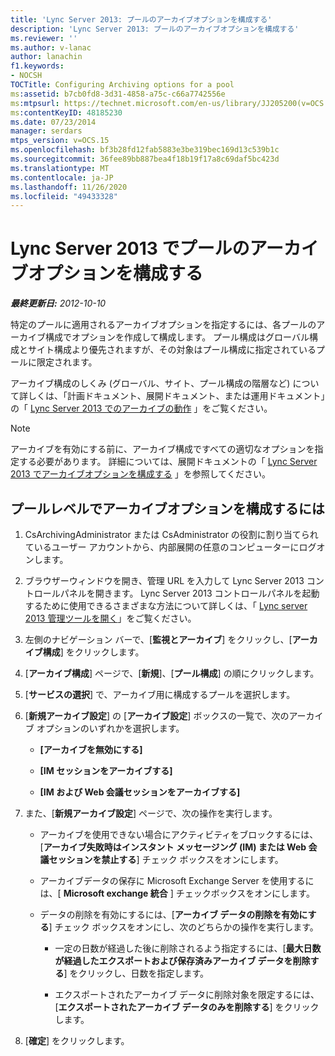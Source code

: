 ```yaml
---
title: 'Lync Server 2013: プールのアーカイブオプションを構成する'
description: 'Lync Server 2013: プールのアーカイブオプションを構成する'
ms.reviewer: ''
ms.author: v-lanac
author: lanachin
f1.keywords:
- NOCSH
TOCTitle: Configuring Archiving options for a pool
ms:assetid: b7cb0fd8-3d31-4858-a75c-c66a7742556e
ms:mtpsurl: https://technet.microsoft.com/en-us/library/JJ205200(v=OCS.15)
ms:contentKeyID: 48185230
ms.date: 07/23/2014
manager: serdars
mtps_version: v=OCS.15
ms.openlocfilehash: bf3b28fd12fab5883e3be319bec169d13c539b1c
ms.sourcegitcommit: 36fee89bb887bea4f18b19f17a8c69daf5bc423d
ms.translationtype: MT
ms.contentlocale: ja-JP
ms.lasthandoff: 11/26/2020
ms.locfileid: "49433328"
---
```

# <a name="configuring-archiving-options-for-a-pool-in-lync-server-2013"></a>Lync Server 2013 でプールのアーカイブオプションを構成する

<div data-xmlns="http://www.w3.org/1999/xhtml">

<div class="topic" data-xmlns="http://www.w3.org/1999/xhtml" data-msxsl="urn:schemas-microsoft-com:xslt" data-cs="https://msdn.microsoft.com/">

<div data-asp="https://msdn2.microsoft.com/asp">



</div>

<div id="mainSection">

<div id="mainBody">

<span> </span>

_**最終更新日:** 2012-10-10_

特定のプールに適用されるアーカイブオプションを指定するには、各プールのアーカイブ構成でオプションを作成して構成します。 プール構成はグローバル構成とサイト構成より優先されますが、その対象はプール構成に指定されているプールに限定されます。

アーカイブ構成のしくみ (グローバル、サイト、プール構成の階層など) について詳しくは、「計画ドキュメント、展開ドキュメント、または運用ドキュメント」の「 [Lync Server 2013 でのアーカイブの動作](lync-server-2013-how-archiving-works.md) 」をご覧ください。

<div>


> [!NOTE]  
> アーカイブを有効にする前に、アーカイブ構成ですべての適切なオプションを指定する必要があります。 詳細については、展開ドキュメントの「 <A href="lync-server-2013-configuring-archiving-options.md">Lync Server 2013 でアーカイブオプションを構成する</A> 」を参照してください。



</div>

<div>

## <a name="to-configure-archiving-options-at-the-pool-level"></a>プールレベルでアーカイブオプションを構成するには

1.  CsArchivingAdministrator または CsAdministrator の役割に割り当てられているユーザー アカウントから、内部展開の任意のコンピューターにログオンします。

2.  ブラウザーウィンドウを開き、管理 URL を入力して Lync Server 2013 コントロールパネルを開きます。 Lync Server 2013 コントロールパネルを起動するために使用できるさまざまな方法について詳しくは、「 [Lync server 2013 管理ツールを開く](lync-server-2013-open-lync-server-administrative-tools.md)」をご覧ください。

3.  左側のナビゲーション バーで、[**監視とアーカイブ**] をクリックし、[**アーカイブ構成**] をクリックします。

4.  [**アーカイブ構成**] ページで、[**新規**]、[**プール構成**] の順にクリックします。

5.  [**サービスの選択**] で、アーカイブ用に構成するプールを選択します。

6.  [**新規アーカイブ設定**] の [**アーカイブ設定**] ボックスの一覧で、次のアーカイブ オプションのいずれかを選択します。
    
      - **[アーカイブを無効にする]**
    
      - **[IM セッションをアーカイブする]**
    
      - **[IM および Web 会議セッションをアーカイブする]**

7.  また、[**新規アーカイブ設定**] ページで、次の操作を実行します。
    
      - アーカイブを使用できない場合にアクティビティをブロックするには、[**アーカイブ失敗時はインスタント メッセージング (IM) または Web 会議セッションを禁止する**] チェック ボックスをオンにします。
    
      - アーカイブデータの保存に Microsoft Exchange Server を使用するには、[ **Microsoft exchange 統合** ] チェックボックスをオンにします。
    
      - データの削除を有効にするには、[**アーカイブ データの削除を有効にする**] チェック ボックスをオンにし、次のどちらかの操作を実行します。
        
          - 一定の日数が経過した後に削除されるよう指定するには、[**最大日数が経過したエクスポートおよび保存済みアーカイブ データを削除する**] をクリックし、日数を指定します。
        
          - エクスポートされたアーカイブ データに削除対象を限定するには、[**エクスポートされたアーカイブ データのみを削除する**] をクリックします。

8.  [**確定**] をクリックします。

</div>

</div>

<span> </span>

</div>

</div>

</div>

